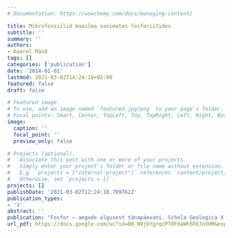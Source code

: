```yaml
---
# Documentation: https://wowchemy.com/docs/managing-content/

title: Mikrofossiilid maailma vanimates fosforiitides
subtitle: ''
summary: ''
authors:
- Kaarel Mänd
tags: []
categories: ['publication']
date: '2014-01-01'
lastmod: 2021-03-02T14:24:18+02:00
featured: false
draft: false

# Featured image
# To use, add an image named `featured.jpg/png` to your page's folder.
# Focal points: Smart, Center, TopLeft, Top, TopRight, Left, Right, BottomLeft, Bottom, BottomRight.
image:
  caption: ''
  focal_point: ''
  preview_only: false

# Projects (optional).
#   Associate this post with one or more of your projects.
#   Simply enter your project's folder or file name without extension.
#   E.g. `projects = ["internal-project"]` references `content/project/deep-learning/index.md`.
#   Otherwise, set `projects = []`.
projects: []
publishDate: '2021-03-02T12:24:18.709762Z'
publication_types:
- '1'
abstract: ''
publication: "Fosfor – aegade algusest tänapäevani. Schola Geologica X. Estonian Naturalists' Society, Tartu"
url_pdf: https://docs.google.com/uc?id=0B_N9jbYgrqcPT0FmaWh5RVJoVHM&export=download
---
```

